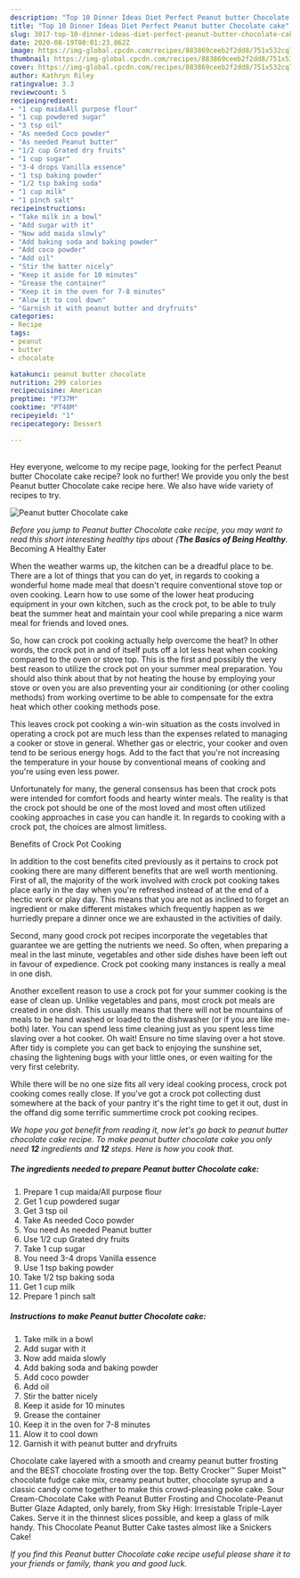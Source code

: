 ```yaml
---
description: "Top 10 Dinner Ideas Diet Perfect Peanut butter Chocolate cake"
title: "Top 10 Dinner Ideas Diet Perfect Peanut butter Chocolate cake"
slug: 3017-top-10-dinner-ideas-diet-perfect-peanut-butter-chocolate-cake
date: 2020-08-19T00:01:23.862Z
image: https://img-global.cpcdn.com/recipes/883869ceeb2f2dd8/751x532cq70/peanut-butter-chocolate-cake-recipe-main-photo.jpg
thumbnail: https://img-global.cpcdn.com/recipes/883869ceeb2f2dd8/751x532cq70/peanut-butter-chocolate-cake-recipe-main-photo.jpg
cover: https://img-global.cpcdn.com/recipes/883869ceeb2f2dd8/751x532cq70/peanut-butter-chocolate-cake-recipe-main-photo.jpg
author: Kathryn Riley
ratingvalue: 3.3
reviewcount: 5
recipeingredient:
- "1 cup maidaAll purpose flour"
- "1 cup powdered sugar"
- "3 tsp oil"
- "As needed Coco powder"
- "As needed Peanut butter"
- "1/2 cup Grated dry fruits"
- "1 cup sugar"
- "3-4 drops Vanilla essence"
- "1 tsp baking powder"
- "1/2 tsp baking soda"
- "1 cup milk"
- "1 pinch salt"
recipeinstructions:
- "Take milk in a bowl"
- "Add sugar with it"
- "Now add maida slowly"
- "Add baking soda and baking powder"
- "Add coco powder"
- "Add oil"
- "Stir the batter nicely"
- "Keep it aside for 10 minutes"
- "Grease the container"
- "Keep it in the oven for 7-8 minutes"
- "Alow it to cool down"
- "Garnish it with peanut butter and dryfruits"
categories:
- Recipe
tags:
- peanut
- butter
- chocolate

katakunci: peanut butter chocolate 
nutrition: 299 calories
recipecuisine: American
preptime: "PT37M"
cooktime: "PT48M"
recipeyield: "1"
recipecategory: Dessert

---
```

<br>
Hey everyone, welcome to my recipe page, looking for the perfect Peanut butter Chocolate cake recipe? look no further! We provide you only the best Peanut butter Chocolate cake recipe here. We also have wide variety of recipes to try.
<br>


![Peanut butter Chocolate cake](https://img-global.cpcdn.com/recipes/883869ceeb2f2dd8/751x532cq70/peanut-butter-chocolate-cake-recipe-main-photo.jpg)

<i>Before you jump to Peanut butter Chocolate cake recipe, you may want to read this short interesting healthy tips about {<strong>The Basics of Being Healthy</strong>.</i>
Becoming A Healthy Eater


When the weather warms up, the kitchen can be a dreadful place to be. There are a lot of things that you can do yet, in regards to cooking a wonderful home made meal that doesn't require conventional stove top or oven cooking. Learn how to use some of the lower heat producing equipment in your own kitchen, such as the crock pot, to be able to truly beat the summer heat and maintain your cool while preparing a nice warm meal for friends and loved ones.

So, how can crock pot cooking actually help overcome the heat? In other words, the crock pot in and of itself puts off a lot less heat when cooking compared to the oven or stove top. This is the first and possibly the very best reason to utilize the crock pot on your summer meal preparation. You should also think about that by not heating the house by employing your stove or oven you are also preventing your air conditioning (or other cooling methods) from working overtime to be able to compensate for the extra heat which other cooking methods pose.

This leaves crock pot cooking a win-win situation as the costs involved in operating a crock pot are much less than the expenses related to managing a cooker or stove in general. Whether gas or electric, your cooker and oven tend to be serious energy hogs. Add to the fact that you're not increasing the temperature in your house by conventional means of cooking and you're using even less power.

Unfortunately for many, the general consensus has been that crock pots were intended for comfort foods and hearty winter meals.  The reality is that the crock pot should be one of the most loved and most often utilized cooking approaches in case you can handle it. In regards to cooking with a crock pot, the choices are almost limitless.  

Benefits of Crock Pot Cooking

In addition to the cost benefits cited previously as it pertains to crock pot cooking there are many different benefits that are well worth mentioning. First of all, the majority of the work involved with crock pot cooking takes place early in the day when you're refreshed instead of at the end of a hectic work or play day. This means that you are not as inclined to forget an ingredient or make different mistakes which frequently happen as we hurriedly prepare a dinner once we are exhausted in the activities of daily.

Second, many good crock pot recipes incorporate the vegetables that guarantee we are getting the nutrients we need. So often, when preparing a meal in the last minute, vegetables and other side dishes have been left out in favour of expedience. Crock pot cooking many instances is really a meal in one dish.

Another excellent reason to use a crock pot for your summer cooking is the ease of clean up.  Unlike vegetables and pans, most crock pot meals are created in one dish. This usually means that there will not be mountains of meals to be hand washed or loaded to the dishwasher (or if you are like me-both) later. You can spend less time cleaning just as you spent less time slaving over a hot cooker. Oh wait! Ensure no time slaving over a hot stove. After tidy is complete you can get back to enjoying the sunshine set, chasing the lightening bugs with your little ones, or even waiting for the very first celebrity.

While there will be no one size fits all very ideal cooking process, crock pot cooking comes really close. If you've got a crock pot collecting dust somewhere at the back of your pantry it's the right time to get it out, dust in the offand dig some terrific summertime crock pot cooking recipes.


<i>We hope you got benefit from reading it, now let's go back to peanut butter chocolate cake recipe. To make peanut butter chocolate cake you only need <strong>12</strong> ingredients and <strong>12</strong> steps. Here is how you cook that.
</i>

##### The ingredients needed to prepare Peanut butter Chocolate cake:

1. Prepare 1 cup maida/All purpose flour
1. Get 1 cup powdered sugar
1. Get 3 tsp oil
1. Take As needed Coco powder
1. You need As needed Peanut butter
1. Use 1/2 cup Grated dry fruits
1. Take 1 cup sugar
1. You need 3-4 drops Vanilla essence
1. Use 1 tsp baking powder
1. Take 1/2 tsp baking soda
1. Get 1 cup milk
1. Prepare 1 pinch salt


##### Instructions to make Peanut butter Chocolate cake:

1. Take milk in a bowl
1. Add sugar with it
1. Now add maida slowly
1. Add baking soda and baking powder
1. Add coco powder
1. Add oil
1. Stir the batter nicely
1. Keep it aside for 10 minutes
1. Grease the container
1. Keep it in the oven for 7-8 minutes
1. Alow it to cool down
1. Garnish it with peanut butter and dryfruits


Chocolate cake layered with a smooth and creamy peanut butter frosting and the BEST chocolate frosting over the top. Betty Crocker™ Super Moist™ chocolate fudge cake mix, creamy peanut butter, chocolate syrup and a classic candy come together to make this crowd-pleasing poke cake. Sour Cream-Chocolate Cake with Peanut Butter Frosting and Chocolate-Peanut Butter Glaze Adapted, only barely, from Sky High: Irresistable Triple-Layer Cakes. Serve it in the thinnest slices possible, and keep a glass of milk handy. This Chocolate Peanut Butter Cake tastes almost like a Snickers Cake! 

<i>If you find this Peanut butter Chocolate cake recipe useful please share it to your friends or family, thank you and good luck.</i>
